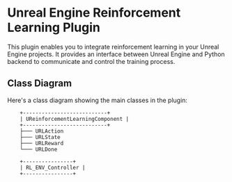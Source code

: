 # Unreal Engine Reinforcement Learning Plugin

This plugin enables you to integrate reinforcement learning in your Unreal Engine projects. It provides an interface between Unreal Engine and Python backend to communicate and control the training process.

## Class Diagram

Here's a class diagram showing the main classes in the plugin:

```plaintext
    +---------------------------+
    | UReinforcementLearningComponent |
    +---------------------------+
    ├─── URLAction
    ├─── URLState
    ├─── URLReward
    └─── URLDone

    +----------------+
    | RL_ENV_Controller |
    +----------------+
```
